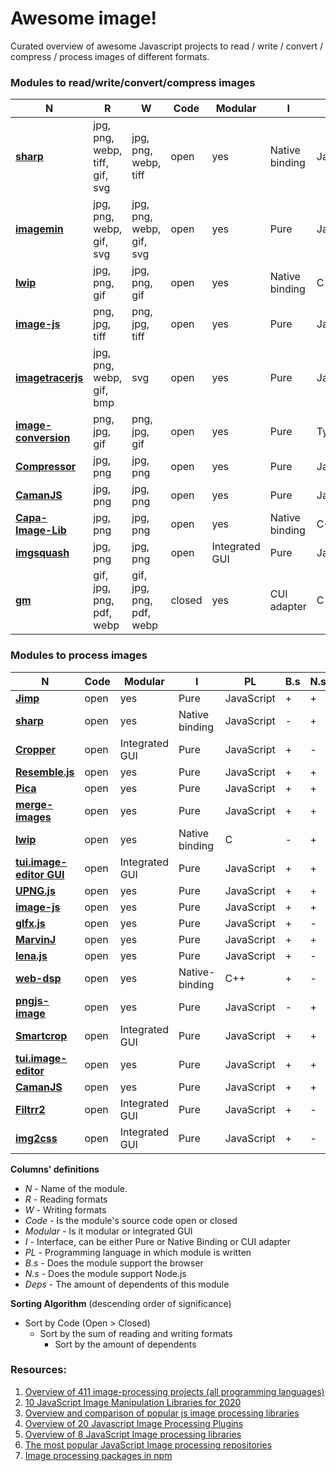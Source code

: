 # Awesome image!

Curated overview of awesome Javascript projects to read / write / convert / compress / process images of different formats.

### Modules to read/write/convert/compress images

| **N** | **R** | **W** | **Code** | **Modular** | **I** | **PL** | **B.s** | **N.s** | **Deps**|
| --- | --- | --- | --- | --- | --- | -- | --- | --- | --- | 
| [**sharp**](https://github.com/lovell/sharp)| jpg, png, webp, tiff, gif, svg | jpg, png, webp, tiff | open | yes | Native binding | JavaScript | - | + | 1425 | 
| [**imagemin**](https://github.com/imagemin/imagemin) |jpg, png, webp, gif, svg  | jpg, png, webp, gif, svg  | open | yes | Pure | JavaScript | + | + | 682 |
| [**lwip**](https://github.com/EyalAr/lwip) | jpg, png, gif | jpg, png, gif | open | yes | Native binding | C | - | + | 79 | 
| [**image-js**](https://github.com/image-js/image-js) | png, jpg, tiff | png, jpg, tiff | open | yes | Pure | JavaScript | + | + |19 |
| [**imagetracerjs**](https://github.com/jankovicsandras/imagetracerjs) | jpg, png, webp, gif, bmp | svg | open | yes | Pure | JavaScript | + | + | 5 |
| [**image-conversion**](https://github.com/WangYuLue/image-conversion) | png, jpg, gif | png, jpg, gif | open | yes | Pure | TypeScript | + | + | 2 | 
| [**Compressor**](https://github.com/fengyuanchen/compressorjs) | jpg, png  | jpg, png | open | yes | Pure | JavaScript | + | - | 21 | 
| [**CamanJS**](https://github.com/meltingice/CamanJS/) | jpg, png | jpg, png | open | yes | Pure | JavaScript | + | + | 5 | 
| [**Capa-Image-Lib**](https://gitlab.com/Capa_Album/capa_image_lib#README) | jpg, png | jpg, png | open | yes | Native binding | С++ | - | + | 0 |
| [**imgsquash**](https://github.com/eashish93/imgsquash) | jpg, png | jpg, png | open | Integrated GUI | Pure | JavaScript | + | + | - |
| [**gm**](https://github.com/aheckmann/gm) | gif, jpg, png, pdf, webp | gif, jpg, png, pdf, webp | closed | yes | CUI adapter | C | - | + | 1122 | 

### Modules to process images

| **N** | **Code** | **Modular** | **I** | **PL** | **B.s** | **N.s** | **Deps**|
| --- | --- | --- | --- | --- | --- | --- | --- | 
| [**Jimp**](https://github.com/oliver-moran/jimp/tree/master/packages/jimp)| open | yes | Pure | JavaScript | + | + | 1075|
| [**sharp**](https://github.com/lovell/sharp)| open | yes | Native binding | JavaScript | - | + | 1425| 
| [**Cropper**](https://github.com/fengyuanchen/cropperjs) | open | Integrated GUI | Pure | JavaScript | + | - | 276 | 
| [**Resemble.js**](https://github.com/rsmbl/Resemble.js) | open | yes | Pure | JavaScript | + | + | 50 | 
| [**Pica**](https://github.com/nodeca/pica) | open | yes | Pure | JavaScript | + | + | 47 | 
| [**merge-images**](https://github.com/lukechilds/merge-images) | open | yes | Pure | JavaScript | + | + | 11 | 
| [**lwip**](https://github.com/EyalAr/lwip) | open | yes | Native binding | C | - | + | 79 | 
| [**tui.image-editor GUI**](https://github.com/nhn/toast-ui.react-image-editor) | open | Integrated GUI | Pure | JavaScript | + | + | 2 |
| [**UPNG.js**](https://github.com/photopea/UPNG.js) | open | yes | Pure | JavaScript | + | + | 1 | 
| [**image-js**](https://github.com/image-js/image-js) | open | yes | Pure | JavaScript | + | + | 19 | 
| [**glfx.js**](https://github.com/evanw/glfx.js)| open | yes | Pure | JavaScript | + | - | 5 | 
| [**MarvinJ**](https://github.com/gabrielarchanjo/marvinj) | open | yes | Pure | JavaScript | + | + | 0 | 
| [**lena.js**](https://github.com/davidsonfellipe/lena.js) | open | yes | Pure | JavaScript | + | - | 0 | 
| [**web-dsp**](https://github.com/shamadee/web-dsp) | open | yes | Native-binding | C++ | + | - | 0 | 
| [**pngjs-image**](https://github.com/YahooArchive/pngjs-image) | open | yes | Pure | JavaScript |-| + | 27 |
| [**Smartcrop**](https://github.com/jwagner/smartcrop.js) | open | Integrated GUI | Pure | JavaScript | + | +| 19 | 
| [**tui.image-editor**](https://github.com/nhn/tui.image-editor) | open | yes | Pure | JavaScript | + | + | 15 | 
| [**CamanJS**](https://github.com/meltingice/CamanJS/) | open | yes | Pure | JavaScript | + | + | 5 | 
| [**Filtrr2**](https://github.com/alexmic/filtrr/tree/master/filtrr2)| open | Integrated GUI| Pure | JavaScript | + | - | - | 
| [**img2css**](https://github.com/javierbyte/img2css)| open | Integrated GUI | Pure | JavaScript | + | - | - | 

**Columns' definitions**
* *N* - Name of the module.
* *R* - Reading formats 
* *W* - Writing formats
* *Code* - Is the module's source code open or closed
* *Modular* - Is it modular or integrated GUI 
* *I* - Interface, can be either Pure or Native Binding or CUI adapter 
* *PL* - Programming language in which module is written
* *B.s* - Does the module support the browser 
* *N.s* - Does the module support Node.js
* *Deps* - The amount of dependents of this module


**Sorting Algorithm** (descending order of significance)
* Sort by Code (Open > Closed)
  * Sort by the sum of reading and writing formats
    * Sort by the amount of dependents

### Resources:

1. [Overview of 411 image-processing projects (all programming languages)](https://awesomeopensource.com/projects/image-processing)
2. [10 JavaScript Image Manipulation Libraries for 2020](https://blog.bitsrc.io/image-manipulation-libraries-for-javascript-187fde1ad5af)
3. [Overview and comparison of popular js image processing libraries](https://webkid.io/blog/image-processing-in-javascript/)
4. [Overview of 20 Javascript Image Processing Plugins](https://bashooka.com/coding/best-of-20-javascript-image-processing-plugins/)
5. [Overview of 8 JavaScript Image processing libraries](https://tangiblejs.com/libraries/image-processing)
6. [The most popular JavaScript Image processing repositories](https://bestofjs.org/projects?tags=image)
7. [Image processing packages in npm](https://www.npmjs.com/search?q=image-processing)
